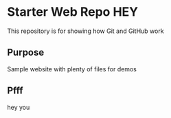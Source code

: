 # Starter Web Repo HEY

This repository is for showing how Git and GitHub work
  
## Purpose

Sample website with plenty of files for demos

## Pfff

hey you